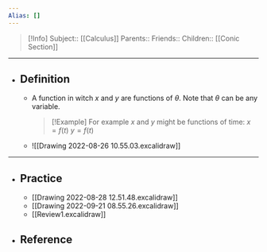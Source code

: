 ```yaml
---
Alias: []
---
```

> [!Info]
> Subject:: [[Calculus]]
> Parents:: 
> Friends:: 
> Children:: [[Conic Section]]
---
- ## Definition
	- A function in witch $x$ and $y$ are functions of $\theta$. Note that $\theta$ can be any variable.
	  > [!Example]
	  > For example $x$ and $y$ might be functions of time:
	  > $x=f(t)$
	  > $y=f(t)$ 
	- ![[Drawing 2022-08-26 10.55.03.excalidraw]]
---
- ## Practice
	- [[Drawing 2022-08-28 12.51.48.excalidraw]]
	- [[Drawing 2022-09-21 08.55.26.excalidraw]]
	- [[Review1.excalidraw]]
- ## Reference